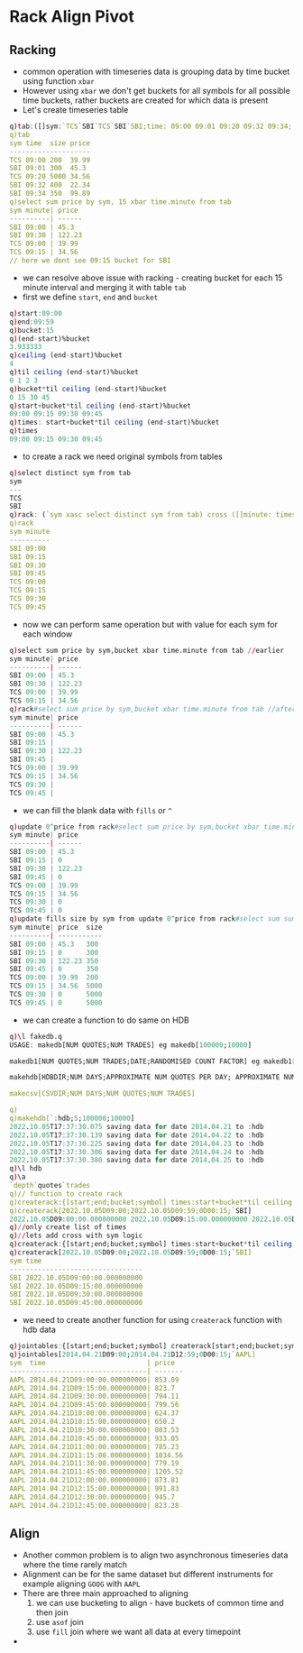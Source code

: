 # Rack Align Pivot

## Racking 
* common operation with timeseries data is grouping data by time bucket using function `xbar`
* However using `xbar` we don't get buckets for all symbols for all possible time buckets, rather buckets are created for which data is present
* Let's create timeseries table
```q
q)tab:([]sym:`TCS`SBI`TCS`SBI`SBI;time: 09:00 09:01 09:20 09:32 09:34; size: 200 300 5000 400 350; price: 39.99 45.3 34.56 22.34 99.89)
q)tab
sym time  size price
--------------------
TCS 09:00 200  39.99
SBI 09:01 300  45.3
TCS 09:20 5000 34.56
SBI 09:32 400  22.34
SBI 09:34 350  99.89
q)select sum price by sym, 15 xbar time.minute from tab
sym minute| price
----------| ------
SBI 09:00 | 45.3
SBI 09:30 | 122.23
TCS 09:00 | 39.99
TCS 09:15 | 34.56
// here we dont see 09:15 bucket for SBI
```
* we can resolve above issue with racking - creating bucket for each 15 minute interval and merging it with table `tab`
* first we define `start`, `end` and `bucket`
```q
q)start:09:00
q)end:09:59
q)bucket:15
q)(end-start)%bucket
3.933333
q)ceiling (end-start)%bucket
4
q)til ceiling (end-start)%bucket
0 1 2 3
q)bucket*til ceiling (end-start)%bucket
0 15 30 45
q)start+bucket*til ceiling (end-start)%bucket
09:00 09:15 09:30 09:45
q)times: start+bucket*til ceiling (end-start)%bucket
q)times
09:00 09:15 09:30 09:45
```
* to create a rack we need original symbols from tables
```q
q)select distinct sym from tab
sym
---
TCS
SBI
q)rack: (`sym xasc select distinct sym from tab) cross ([]minute: times)
q)rack
sym minute
----------
SBI 09:00
SBI 09:15
SBI 09:30
SBI 09:45
TCS 09:00
TCS 09:15
TCS 09:30
TCS 09:45
```
* now we can perform same operation but with value for each sym for each window
```q
q)select sum price by sym,bucket xbar time.minute from tab //earlier
sym minute| price
----------| ------
SBI 09:00 | 45.3
SBI 09:30 | 122.23
TCS 09:00 | 39.99
TCS 09:15 | 34.56
q)rack#select sum price by sym,bucket xbar time.minute from tab //after using rack
sym minute| price
----------| ------
SBI 09:00 | 45.3
SBI 09:15 |
SBI 09:30 | 122.23
SBI 09:45 |
TCS 09:00 | 39.99
TCS 09:15 | 34.56
TCS 09:30 |
TCS 09:45 |
```
* we can fill the blank data with `fills` or `^`
```q
q)update 0^price from rack#select sum price by sym,bucket xbar time.minute from tab
sym minute| price
----------| ------
SBI 09:00 | 45.3
SBI 09:15 | 0
SBI 09:30 | 122.23
SBI 09:45 | 0
TCS 09:00 | 39.99
TCS 09:15 | 34.56
TCS 09:30 | 0
TCS 09:45 | 0
q)update fills size by sym from update 0^price from rack#select sum sum price, last size by sym,bucket xbar time.minute from tab
sym minute| price  size
----------| -----------
SBI 09:00 | 45.3   300
SBI 09:15 | 0      300
SBI 09:30 | 122.23 350
SBI 09:45 | 0      350
TCS 09:00 | 39.99  200
TCS 09:15 | 34.56  5000
TCS 09:30 | 0      5000
TCS 09:45 | 0      5000
```
* we can create a function to do same on HDB
```q
q)\l fakedb.q
USAGE: makedb[NUM QUOTES;NUM TRADES] eg makedb[100000;10000]

makedb1[NUM QUOTES;NUM TRADES;DATE;RANDOMISED COUNT FACTOR] eg makedb1[100000;10000;.z.d;.3]

makehdb[HDBDIR;NUM DAYS;APPROXIMATE NUM QUOTES PER DAY; APPROXIMATE NUM TRADES PER DAY] eg makehdb[`:hdb; 5; 100000; 10000]

makecsv[CSVDIR;NUM DAYS;NUM QUOTES;NUM TRADES]

q)
q)makehdb[`:hdb;5;100000;10000]
2022.10.05T17:37:30.075 saving data for date 2014.04.21 to :hdb
2022.10.05T17:37:30.139 saving data for date 2014.04.22 to :hdb
2022.10.05T17:37:30.225 saving data for date 2014.04.23 to :hdb
2022.10.05T17:37:30.306 saving data for date 2014.04.24 to :hdb
2022.10.05T17:37:30.380 saving data for date 2014.04.25 to :hdb
q)\l hdb
q)\a
`depth`quotes`trades
q)// function to create rack
q)createrack:{[start;end;bucket;symbol] times:start+bucket*til ceiling (end-start:bucket xbar start)%bucket}
q)createrack[2022.10.05D09:00;2022.10.05D09:59;0D00:15;`SBI]
2022.10.05D09:00:00.000000000 2022.10.05D09:15:00.000000000 2022.10.05D09:30:..
q)//only create list of times
q)//lets add cross with sym logic
q)createrack:{[start;end;bucket;symbol] times:start+bucket*til ceiling (end-start:bucket xbar start)%bucket; ([]sym:symbol,()) cross ([]time: times)}
q)createrack[2022.10.05D09:00;2022.10.05D09:59;0D00:15;`SBI]
sym time
---------------------------------
SBI 2022.10.05D09:00:00.000000000
SBI 2022.10.05D09:15:00.000000000
SBI 2022.10.05D09:30:00.000000000
SBI 2022.10.05D09:45:00.000000000
```
* we need to create another function for using `createrack` function with hdb data
```q
q)jointables:{[start;end;bucket;symbol] createrack[start;end;bucket;symbol]#select sum price by sym, bucket xbar time from trades where date within `date$(start;end), sym in symbol, time within `timestamp$(start;end)}
q)jointables[2014.04.21D09:00;2014.04.21D12:59;0D00:15;`AAPL]
sym  time                         | price
----------------------------------| -------
AAPL 2014.04.21D09:00:00.000000000| 853.09
AAPL 2014.04.21D09:15:00.000000000| 823.7
AAPL 2014.04.21D09:30:00.000000000| 794.11
AAPL 2014.04.21D09:45:00.000000000| 799.56
AAPL 2014.04.21D10:00:00.000000000| 624.37
AAPL 2014.04.21D10:15:00.000000000| 650.2
AAPL 2014.04.21D10:30:00.000000000| 803.53
AAPL 2014.04.21D10:45:00.000000000| 933.05
AAPL 2014.04.21D11:00:00.000000000| 785.23
AAPL 2014.04.21D11:15:00.000000000| 1034.56
AAPL 2014.04.21D11:30:00.000000000| 779.19
AAPL 2014.04.21D11:45:00.000000000| 1205.52
AAPL 2014.04.21D12:00:00.000000000| 873.81
AAPL 2014.04.21D12:15:00.000000000| 991.83
AAPL 2014.04.21D12:30:00.000000000| 945.7
AAPL 2014.04.21D12:45:00.000000000| 823.28
```
## Align 

* Another common problem is to align two asynchronous timeseries data where the time rarely match 
* Alignment can be for the same dataset but different instruments for example aligning `GOOG` with `AAPL` 
* There are three main approached to aligning 
    1. we can use bucketing to align - have buckets of common time and then join 
    2. use `asof` join
    3. use `fill` join where we want all data at every timepoint
* 